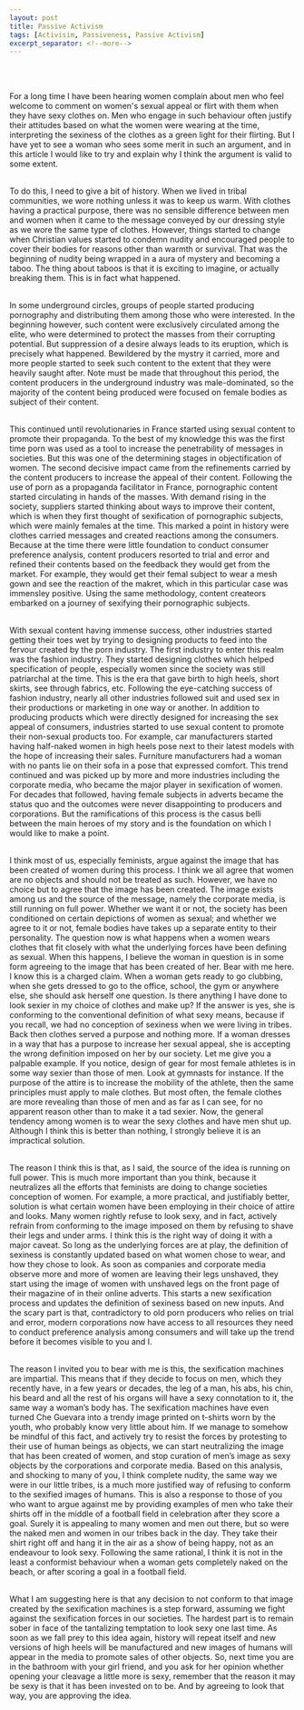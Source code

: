 ```yaml
---
layout: post
title: Passive Activism
tags: [Activisim, Passiveness, Passive Activism]
excerpt_separator: <!--more-->
---
```




<br><br>

<p align="justify">

For a long time I have been hearing women complain about men who feel welcome to comment on women's sexual appeal or flirt with them when they have sexy clothes on. Men who engage in such behaviour often justify their attitudes based on what the women were wearing at the time, interpreting the sexiness of the clothes as a green light for their flirting. But I have yet to see a woman who sees some merit in such an argument, and in this article I would like to try and explain why I think the argument is valid to some extent. <!--more--><br><br>

To do this, I need to give a bit of history. When we lived in tribal communities, we wore nothing unless it was to keep us warm.  With clothes having a practical purpose, there was no sensible difference between men and women when it came to the message conveyed by our dressing style as we wore the same type of clothes. However, things started to change when Christian values started to condemn nudity and encouraged people to cover their bodies for reasons other than warmth or survival. That was the beginning of nudity being wrapped in a aura of mystery and becoming a taboo. The thing about taboos is that it is exciting to imagine, or actually breaking them. This is in fact what happened. <br><br>
  
In some underground circles, groups of people started producing pornography and distributing them among those who were interested. In the beginning however, such content were exclusively circulated among the elite, who were determined to protect the masses from their corrupting potential. But suppression of a desire always leads to its eruption, which is precisely what happened. Bewildered by the mystry it carried, more and more people started to seek such content to the extent that they were heavily saught after. Note must be made that throughout this period, the content producers in the underground industry was male-dominated, so the majority of the content being produced were focused on female bodies as subject of their content. <br><br>
  
This continued until revolutionaries in France started using sexual content to promote their propaganda. To the best of my knowledge this was the first time porn was used as a tool to increase the penetrability of messages in societies. But this was one of the determining stages in objectification of women. The second decisive impact came from the refinements carried by the content producers to increase the appeal of their content. Following the use of porn as a propaganda facilitator in France, pornographic content started circulating in hands of the masses. With demand rising in the society, suppliers started thinking about ways to improve their content, which is when they first thought of sexification of pornographic subjects, which were mainly females at the time. This marked a point in history were clothes carried messages and created reactions among the consumers. Because at the time there were little foundation to conduct consumer preference analysis, content producers resorted to trial and error and refined their contents based on the feedback they would get from the market. For example, they would get their femal subject to wear a mesh gown and see the reaction of the makret, which in this particular case was immensley positive. Using the same methodology, content createors embarked on a journey of sexifying their pornographic subjects. <br><br>
  
With sexual content having immense success, other industries started getting their toes wet by trying to designing products to feed into the fervour created by the porn industry. The first industry to enter this realm was the fashion industry. They started designing clothes which helped specification of people, especially women since the society was still patriarchal at the time. This is the era that gave birth to high heels, short skirts, see through fabrics, etc. Following the eye-catching success of fashion industry, nearly all other industries followed suit and used sex in their productions or marketing in one way or another. In addition to producing products which were directly designed for increasing the sex appeal of consumers, industries started to use sexual content to promote their non-sexual products too. For example, car manufacturers started having half-naked women in high heels pose next to their latest models with the hope of increasing their sales. Furniture manufacturers had a woman with no pants lie on their sofa in a pose that expressed comfort. This trend continued and was picked up by more and more industries including the corporate media, who became the major player in sexification of women. For decades that followed, having female subjects in adverts became the status quo and the outcomes were never disappointing to producers and corporations. But the ramifications of this process is the casus belli between the main heroes of my story and is the foundation on which I would like to make a point.<br><br>

I think most of us, especially feminists, argue against the image that has been created of women during this process. I think we all agree that women are no objects and should not be treated as such. However, we have no choice but to agree that the image has been created. The image exists among us and the source of the message, namely the corporate media, is still running on full power. Whether we want it or not, the society has been conditioned on certain depictions of women as sexual; and whether we agree to it or not, female bodies have takes up a separate entity to their personality. The question now is what happens when a women wears clothes that fit closely with what the underlying forces have been defining as sexual. When this happens, I believe the woman in question is in some form agreeing to the image that has been created of her. Bear with me here. I know this is a charged claim. When a woman gets ready to go clubbing, when she gets dressed to go to the office, school, the gym or anywhere else, she should ask herself one question. Is there anything I have done to look sexier in my choice of clothes and make up? If the answer is yes, she is conforming to the conventional definition of what sexy means, because if you recall, we had no conception of sexiness when we were living in tribes. Back then clothes served a purpose and nothing more. If a woman dresses in a way that has a purpose to increase her sexual appeal, she is accepting the wrong definition imposed on her by our society. Let me give you a palpable example. If you notice, design of gear for most female athletes is in some way sexier than those of men. Look at gymnasts for instance. If the purpose of the attire is to increase the mobility of the athlete, then the same principles must apply to male clothes. But most often, the female clothes are more revealing than those of men and as far as I can see, for no apparent reason other than to make it a tad sexier. Now, the general tendency among women is to wear the sexy clothes and have men shut up. Although I think this is better than nothing, I strongly believe it is an impractical solution. <br><br>

The reason I think this is that, as I said, the source of the idea is running on full power. This is much more important than you think, because it neutralizes all the efforts that feminists are doing to change societies conception of women. For example, a more practical, and justifiably better, solution is what certain women have been employing in their choice of attire and looks. Many women rightly refuse to look sexy, and in fact, actively refrain from conforming to the image imposed on them by refusing to shave their legs and under arms. I think this is the right way of doing it with a major caveat. So long as the underlying forces are at play, the definition of sexiness is constantly updated based on what women chose to wear, and how they chose to look. As soon as companies and corporate media observe more and more of women are leaving their legs unshaved, they start using the image of women with unshaved legs on the front page of their magazine of in their online adverts. This starts a new sexification process and updates the definition of sexiness based on new inputs. And the scary part is that, contradictory to old porn producers who relies on trial and error, modern corporations now have access to all resources they need to conduct preference analysis among consumers and will take up the trend before it becomes visible to you and I. <br><br>

The reason I invited you to bear with me is this, the sexification machines are impartial. This means that if they decide to focus on men, which they recently have, in a few years or decades, the leg of a man, his abs, his chin, his beard and all the rest of his organs will have a sexy connotation to it, the same way a woman’s body has. The sexification machines have even turned Che Guevara into a trendy image printed on t-shirts worn by the youth, who probably know very little about him. If we manage to somehow be mindful of this fact, and actively try to resist the forces by protesting to their use of human beings as objects, we can start neutralizing the image that has been created of women, and stop curation of men’s image as sexy objects by the corporations and corporate media. Based on this analysis, and shocking to many of you, I think complete nudity, the same way we were in our little tribes, is a much more justified way of refusing to conform to the sexified images of humans. This is also a response to those of you who want to argue against me by providing examples of men who take their shirts off in the middle of a football field in celebration after they score a goal. Surely it is appealing to many women and men out there, but so were the naked men and women in our tribes back in the day.  They take their shirt right off and hang it in the air as a show of being happy, not as an endeavour to look sexy. Following the same rational,  I think it is not in the least a conformist behaviour when a woman gets completely naked on the beach, or after scoring a goal in a football field. <br><br>

What I am suggesting here is that any decision to not conform to that image created by the sexification machines is a step forward, assuming we fight against the sexification forces in our societies. The hardest part is to remain sober in face of the tantalizing temptation to look sexy one last time. As soon as we fall prey to this idea again, history will repeat itself and new versions of high heels will be manufactured and new images of humans will appear in the media to promote sales of other objects. So, next time you are in the bathroom with your girl friend, and you ask for her opinion whether opening your cleavage a little more is sexy, remember that the reason it may be sexy is that it has been invested on to be. And by agreeing to look that way, you are approving the idea.   <br><br>
  
</p>  
  <br><br><br><br>
